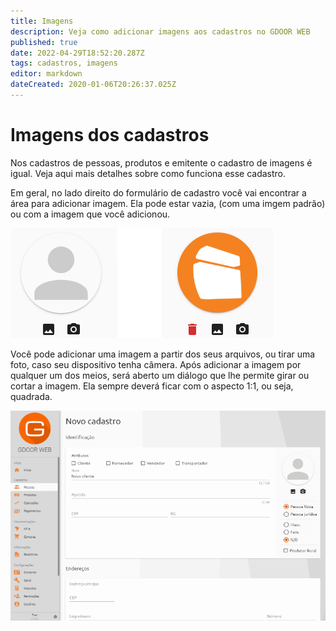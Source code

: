 ```yaml
---
title: Imagens
description: Veja como adicionar imagens aos cadastros no GDOOR WEB
published: true
date: 2022-04-29T18:52:20.287Z
tags: cadastros, imagens
editor: markdown
dateCreated: 2020-01-06T20:26:37.025Z
---
```


# Imagens dos cadastros

Nos cadastros de pessoas, produtos e emitente o cadastro de imagens é igual. Veja aqui mais detalhes sobre como funciona esse cadastro.

Em geral, no lado direito do formulário de cadastro você vai encontrar a área para adicionar imagem. Ela pode estar vazia, (com uma imgem padrão) ou com a imagem que você adicionou.

![Cadastro de imagem](/cadastros/comum/imagem-cadastros.png)

Você pode adicionar uma imagem a partir dos seus arquivos, ou tirar uma foto, caso seu dispositivo tenha câmera. Após adicionar a imagem por qualquer um dos meios, será aberto um diálogo que lhe permite girar ou cortar a imagem. Ela sempre deverá ficar com o aspecto 1:1, ou seja, quadrada.

![Editar imagem](/cadastros/comum/cropper.gif)
